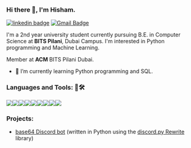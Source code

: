 ### Hi there 👋, I'm Hisham.

[![linkedin badge](https://img.shields.io/badge/Hisham-30302f?style=flat&logo=linkedin)](https://www.linkedin.com/in/hisham-m-2874101bb/)
[![Gmail Badge](https://img.shields.io/badge/hisham02x@gmail.com-30302f?style=flat&logo=Gmail&logoColor=red)](mailto:hisham02x@gmail.com)

I'm a 2nd year university student currently pursuing B.E. in Computer Science at <b>BITS Pilani</b>, Dubai Campus. I'm interested in Python programming and Machine Learning.

Member at <b>ACM</b> BITS Pilani Dubai.

- 🌱 I’m currently learning Python programming and SQL.

<h3 align="left">Languages and Tools: 📄🛠</h3>

<p align="left"> <img src="https://img.icons8.com/fluent/48/4a90e2/github.png"/><img src="https://img.icons8.com/color/48/4a90e2/git.png"/><img src="https://img.icons8.com/color/48/4a90e2/python--v1.png"/><img src="https://img.icons8.com/color/48/000000/java-coffee-cup-logo--v1.png"/><img src="https://img.icons8.com/external-soft-fill-juicy-fish/48/000000/external-sql-coding-and-development-soft-fill-soft-fill-juicy-fish.png"/><img src="https://img.icons8.com/color/48/000000/pycharm.png"/><img src="https://img.icons8.com/color/48/000000/intellij-idea.png"/><img src="https://img.icons8.com/color/48/4a90e2/visual-studio-code-2019.png"/><img src="https://img.icons8.com/color/48/000000/discord-logo.png"/></p>
<h3 align="left">Projects:</h3>

- [base64 Discord bot](https://github.com/hisham02x/base64-bot) (written in Python using the [discord.py Rewrite](https://discordpy.readthedocs.io/en/rewrite/) library)
